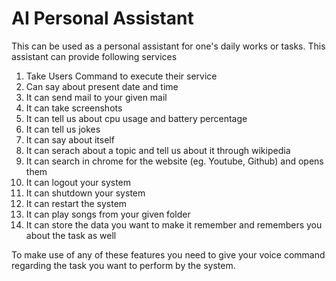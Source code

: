 # AI Personal Assistant
This can be used as a personal assistant for one's daily works or tasks.
This assistant can provide following services
<ol>
<li>Take Users Command to execute their service</li>
<li>Can say about present date and time</li>
<li>It can send mail to your given mail</li>
<li>It can take screenshots</li>
<li>It can tell us about cpu usage and battery percentage</li>
<li>It can tell us jokes</li>
<li>It can say about itself</li>
<li>It can serach about a topic and tell us about it through wikipedia</li>
<li>It can search in chrome for the website (eg. Youtube, Github) and opens them</li>
<li>It can logout your system</li>
<li>It can shutdown your system</li>
<li>It can restart the system</li>
<li>It can play songs from your given folder</li>
<li>It can store the data you want to make it remember and remembers you about the task as well</li>
</ol>
To make use of any of these features you need to give your voice command regarding the task you want to perform by the system.
